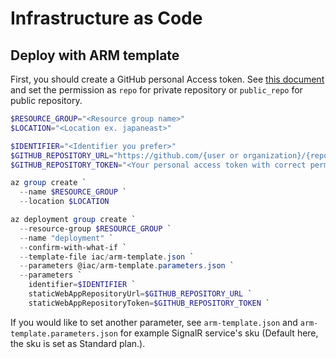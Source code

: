 # Infrastructure as Code

## Deploy with ARM template

First, you should create a GitHub personal Access token. See [this document](vhttps://help.github.com/en/github/authenticating-to-github/creating-a-personal-access-token) and set the permission as `repo` for private repository or `public_repo` for public repository.

```ps1
$RESOURCE_GROUP="<Resource group name>"
$LOCATION="<Location ex. japaneast>"

$IDENTIFIER="<Identifier you prefer>"
$GITHUB_REPOSITORY_URL="https://github.com/{user or organization}/{repository name}"
$GITHUB_REPOSITORY_TOKEN="<Your personal access token with correct permission>"

az group create `
  --name $RESOURCE_GROUP `
  --location $LOCATION

az deployment group create `
  --resource-group $RESOURCE_GROUP `
  --name "deployment" `
  --confirm-with-what-if `
  --template-file iac/arm-template.json `
  --parameters @iac/arm-template.parameters.json `
  --parameters `
    identifier=$IDENTIFIER `
    staticWebAppRepositoryUrl=$GITHUB_REPOSITORY_URL `
    staticWebAppRepositoryToken=$GITHUB_REPOSITORY_TOKEN `
```

If you would like to set another parameter, see `arm-template.json` and `arm-template.parameters.json` for example SignalR service's sku (Default here, the sku is set as Standard plan.).